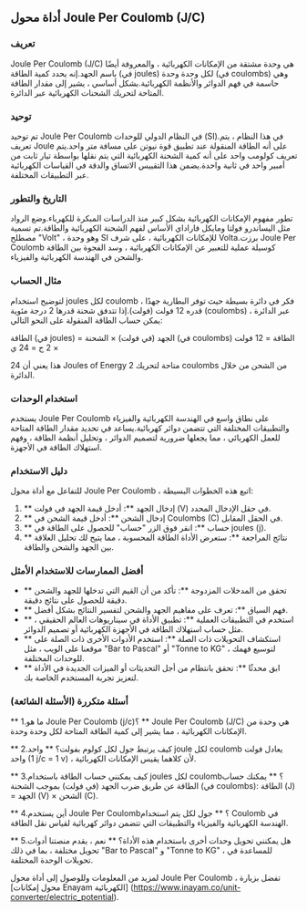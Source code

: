 ## أداة محول Joule Per Coulomb (J/C)

### تعريف
Joule Per Coulomb (J/C) هي وحدة مشتقة من الإمكانات الكهربائية ، والمعروفة أيضًا باسم الجهد.إنه يحدد كمية الطاقة (في joules) لكل وحدة وحدة (في coulombs) وهي حاسمة في فهم الدوائر والأنظمة الكهربائية.بشكل أساسي ، يشير إلى مقدار الطاقة المتاحة لتحريك الشحنات الكهربائية عبر الدائرة.

### توحيد
تم توحيد Joule Per Coulomb في النظام الدولي للوحدات (SI).في هذا النظام ، يتم تعريف Joule على أنه الطاقة المنقولة عند تطبيق قوة نيوتن على مسافة متر واحد.يتم تعريف كولومب واحد على أنه كمية الشحنة الكهربائية التي يتم نقلها بواسطة تيار ثابت من أمبير واحد في ثانية واحدة.يضمن هذا التقييس الاتساق والدقة في القياسات الكهربائية عبر التطبيقات المختلفة.

### التاريخ والتطور
تطور مفهوم الإمكانات الكهربائية بشكل كبير منذ الدراسات المبكرة للكهرباء.وضع الرواد مثل اليساندرو فولتا ومايكل فاراداي الأساس لفهم الشحنة الكهربائية والطاقة.تم تسمية مصطلح "Volt" ، وهو وحدة SI للإمكانات الكهربائية ، على شرف Volta.برزت Joule Per Coulomb كوسيلة عملية للتعبير عن الإمكانات الكهربائية ، وسد الفجوة بين الطاقة والشحن في الهندسة الكهربائية والفيزياء.

### مثال الحساب
لتوضيح استخدام joules لكل coulomb ، فكر في دائرة بسيطة حيث توفر البطارية جهدًا قدره 12 فولت (فولت).إذا تتدفق شحنة قدرها 2 درجة مئوية (coulombs) عبر الدائرة ، يمكن حساب الطاقة المنقولة على النحو التالي:

الطاقة (في joules) = الجهد (في فولت) × الشحنة (في coulombs)
الطاقة = 12 فولت × 2 ج = 24 ي

هذا يعني أن 24 Joules of Energy متاحة لتحريك 2 coulombs من الشحن من خلال الدائرة.

### استخدام الوحدات
يستخدم Joule Per Coulomb على نطاق واسع في الهندسة الكهربائية والفيزياء والتطبيقات المختلفة التي تتضمن دوائر كهربائية.يساعد في تحديد مقدار الطاقة المتاحة للعمل الكهربائي ، مما يجعلها ضرورية لتصميم الدوائر ، وتحليل أنظمة الطاقة ، وفهم استهلاك الطاقة في الأجهزة.

### دليل الاستخدام
للتفاعل مع أداة محول Joule Per Coulomb ، اتبع هذه الخطوات البسيطة:
1. ** إدخال الجهد **: أدخل قيمة الجهد في فولت (V) في حقل الإدخال المحدد.
2. ** إدخال الشحن **: أدخل قيمة الشحن في Coulombs (C) في الحقل المقابل.
3. ** حساب **: انقر فوق الزر "حساب" للحصول على الطاقة في joules (j).
4. ** نتائج المراجعة **: ستعرض الأداة الطاقة المحسوبة ، مما يتيح لك تحليل العلاقة بين الجهد والشحن والطاقة.

### أفضل الممارسات للاستخدام الأمثل
- ** تحقق من المدخلات المزدوجة **: تأكد من أن القيم التي تدخلها للجهد والشحن دقيقة للحصول على نتائج دقيقة.
- ** فهم السياق **: تعرف على مفاهيم الجهد والشحن لتفسير النتائج بشكل أفضل.
- ** استخدم في التطبيقات العملية **: تطبيق الأداة في سيناريوهات العالم الحقيقي ، مثل حساب استهلاك الطاقة في الأجهزة الكهربائية أو تصميم الدوائر.
- ** استكشاف التحويلات ذات الصلة **: استخدم الأدوات الأخرى ذات الصلة على موقعنا على الويب ، مثل "Bar to Pascal" أو "Tonne to KG" ، لتوسيع فهمك للوحدات المختلفة.
- ** ابق محدثًا **: تحقق بانتظام من أجل التحديثات أو الميزات الجديدة في الأداة لتعزيز تجربة المستخدم الخاصة بك.

### أسئلة متكررة (الأسئلة الشائعة)

** 1.ما هو Joule Per Coulomb (j/c)؟ **
Joule Per Coulomb (J/C) هي وحدة من الإمكانات الكهربائية ، مما يشير إلى كمية الطاقة المتاحة لكل وحدة وحدة.

** 2.كيف يرتبط جول لكل كولوم بفولت؟ **
واحد joule لكل coulomb يعادل فولت واحد (1 j/c = 1 v) ، لأن كلاهما يقيس الإمكانات الكهربائية.

** 3.كيف يمكنني حساب الطاقة باستخدام joules لكل coulomb؟ **
يمكنك حساب الطاقة عن طريق ضرب الجهد (في فولت) بموجب الشحنة (في coulombs): الطاقة (J) = الجهد (V) × الشحن (C).

** 4.أين يستخدم Joule Per Coulomb؟ **
جول لكل يتم استخدام Coulomb في الهندسة الكهربائية والفيزياء والتطبيقات التي تتضمن دوائر كهربائية لقياس نقل الطاقة.

** 5.هل يمكنني تحويل وحدات أخرى باستخدام هذه الأداة؟ **
نعم ، يقدم منصتنا أدوات تحويل مختلفة ، بما في ذلك "Bar to Pascal" و "Tonne to KG" ، للمساعدة في تحويلات الوحدة المختلفة.

لمزيد من المعلومات وللوصول إلى أداة محول Joule Per Coulomb ، تفضل بزيارة [محول إمكانات Enayam الكهربائية] (https://www.inayam.co/unit-converter/electric_potential).